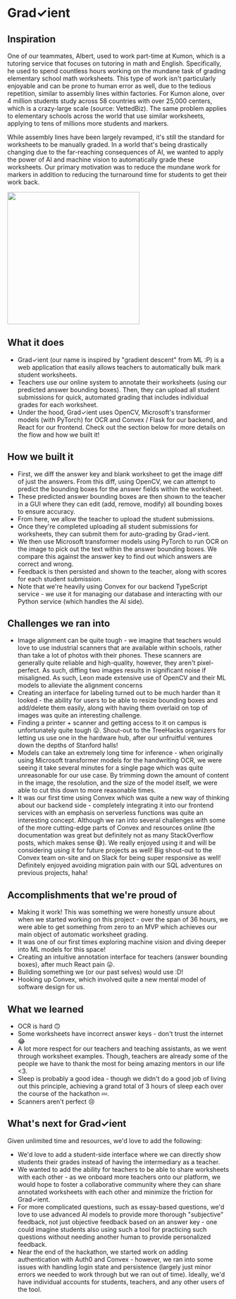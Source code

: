 # Grad✓ient

## Inspiration

One of our teammates, Albert, used to work part-time at Kumon, which is a tutoring service that focuses on tutoring in math and English. Specifically, he used to spend countless hours working on the mundane task of grading elementary school math worksheets. This type of work isn't particularly enjoyable and can be prone to human error as well, due to the tedious repetition, similar to assembly lines within factories. For Kumon alone, over 4 million students study across 58 countries with over 25,000 centers, which is a crazy-large scale (source: VettedBiz). The same problem applies to elementary schools across the world that use similar worksheets, applying to tens of millions more students and markers. 

While assembly lines have been largely revamped, it's still the standard for worksheets to be manually graded. In a world that's being drastically changing due to the far-reaching consequences of AI, we wanted to apply the power of AI and machine vision to automatically grade these worksheets. Our primary motivation was to reduce the mundane work for markers in addition to reducing the turnaround time for students to get their work back. 

<img src="https://i.imgur.com/grqyzgo.png"  width="300">

## What it does

- Grad✓ient (our name is inspired by "gradient descent" from ML :P) is a web application that easily allows teachers to automatically bulk mark student worksheets.
- Teachers use our online system to annotate their worksheets (using our predicted answer bounding boxes). Then, they can upload all student submissions for quick, automated grading that includes individual grades for each worksheet.
- Under the hood, Grad✓ient uses OpenCV, Microsoft's transformer models (with PyTorch) for OCR and Convex / Flask for our backend, and React for our frontend. Check out the section below for more details on the flow and how we built it!

## How we built it
- First, we diff the answer key and blank worksheet to get the image diff of just the answers. From this diff, using OpenCV, we can attempt to predict the bounding boxes for the answer fields within the worksheet.
- These predicted answer bounding boxes are then shown to the teacher in a GUI where they can edit (add, remove, modify) all bounding boxes to ensure accuracy. 
- From here, we allow the teacher to upload the student submissions.
- Once they're completed uploading all student submissions for worksheets, they can submit them for auto-grading by Grad✓ient.
- We then use Microsoft transformer models using PyTorch to run OCR on the image to pick out the text within the answer bounding boxes. We compare this against the answer key to find out which answers are correct and wrong.
- Feedback is then persisted and shown to the teacher, along with scores for each student submission.
- Note that we're heavily using Convex for our backend TypeScript service - we use it for managing our database and interacting with our Python service (which handles the AI side). 

## Challenges we ran into
- Image alignment can be quite tough - we imagine that teachers would love to use industrial scanners that are available within schools, rather than take a lot of photos with their phones. These scanners are generally quite reliable and high-quality, however, they aren't pixel-perfect. As such, diffing two images results in significant noise if misaligned. As such, Leon made extensive use of OpenCV and their ML models to alleviate the alignment concerns
- Creating an interface for labeling turned out to be much harder than it looked - the ability for users to be able to resize bounding boxes and add/delete them easily, along with having them overlaid on top of images was quite an interesting challenge.
- Finding a printer + scanner and getting access to it on campus is unfortunately quite tough 😛. Shout-out to the TreeHacks organizers for letting us use one in the hardware hub, after our unfruitful ventures down the depths of Stanford halls!
- Models can take an extremely long time for inference - when originally using Microsoft transformer models for the handwriting OCR, we were seeing it take several minutes for a single page which was quite unreasonable for our use case. By trimming down the amount of content in the image, the resolution, and the size of the model itself, we were able to cut this down to more reasonable times.
- It was our first time using Convex which was quite a new way of thinking about our backend side - completely integrating it into our frontend services with an emphasis on serverless functions was quite an interesting concept. Although we ran into several challenges with some of the more cutting-edge parts of Convex and resources online (the documentation was great but definitely not as many StackOverflow posts, which makes sense 😅). We really enjoyed using it and will be considering using it for future projects as well! Big shout-out to the Convex team on-site and on Slack for being super responsive as well! Definitely enjoyed avoiding migration pain with our SQL adventures on previous projects, haha!


## Accomplishments that we're proud of
- Making it work! This was something we were honestly unsure about when we started working on this project - over the span of 36 hours, we were able to get something from zero to an MVP which achieves our main object of automatic worksheet grading.
- It was one of our first times exploring machine vision and diving deeper into ML models for this space!
- Creating an intuitive annotation interface for teachers (answer bounding boxes), after much React pain  😛.
- Building something we (or our past selves) would use :D!
- Hooking up Convex, which involved quite a new mental model of software design for us.

## What we learned
- OCR is hard 🙃
- Some worksheets have incorrect answer keys - don't trust the internet 😂
- A lot more respect for our teachers and teaching assistants, as we went through worksheet examples. Though, teachers are already some of the people we have to thank the most for being amazing mentors in our life <3. 
- Sleep is probably a good idea - though we didn't do a good job of living out this principle, achieving a grand total of 3 hours of sleep each over the course of the hackathon 💤.
- Scanners aren't perfect 😢

## What's next for Grad✓ient
Given unlimited time and resources, we'd love to add the following:
- We'd love to add a student-side interface where we can directly show students their grades instead of having the intermediary as a teacher.
- We wanted to add the ability for teachers to be able to share worksheets with each other - as we onboard more teachers onto our platform, we would hope to foster a collaborative community where they can share annotated worksheets with each other and minimize the friction for Grad✓ient.
- For more complicated questions, such as essay-based questions, we'd love to use advanced AI models to provide more thorough "subjective" feedback, not just objective feedback based on an answer key - one could imagine students also using such a tool for practicing such questions without needing another human to provide personalized feedback.
- Near the end of the hackathon, we started work on adding authentication with Auth0 and Convex - however, we ran into some issues with handling login state and persistence (largely just minor errors we needed to work through but we ran out of time). Ideally, we'd have individual accounts for students, teachers, and any other users of the tool.
